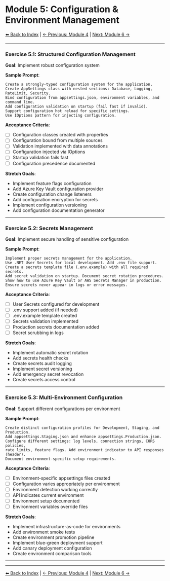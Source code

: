 # Module 5: Configuration & Environment Management

[⬅️ Back to Index](README.md) | [← Previous: Module 4](module-04-persistence-data-layer.md) | [Next: Module 6 →](module-06-security-authentication.md)

---

### Exercise 5.1: Structured Configuration Management

**Goal**: Implement robust configuration system

**Sample Prompt**:
```
Create a strongly-typed configuration system for the application.
Create AppSettings class with nested sections: Database, Logging, RateLimit, Security.
Bind configuration from appsettings.json, environment variables, and command line.
Add configuration validation on startup (fail fast if invalid).
Support configuration hot reload for specific settings.
Use IOptions pattern for injecting configuration.
```

**Acceptance Criteria**:
- [ ] Configuration classes created with properties
- [ ] Configuration bound from multiple sources
- [ ] Validation implemented with data annotations
- [ ] Configuration injected via IOptions
- [ ] Startup validation fails fast
- [ ] Configuration precedence documented

**Stretch Goals**:
- Implement feature flags configuration
- Add Azure Key Vault configuration provider
- Create configuration change listeners
- Add configuration encryption for secrets
- Implement configuration versioning
- Add configuration documentation generator

---

### Exercise 5.2: Secrets Management

**Goal**: Implement secure handling of sensitive configuration

**Sample Prompt**:
```
Implement proper secrets management for the application.
Use .NET User Secrets for local development. Add .env file support.
Create a secrets template file (.env.example) with all required secrets.
Add secret validation on startup. Document secret rotation procedures.
Show how to use Azure Key Vault or AWS Secrets Manager in production.
Ensure secrets never appear in logs or error messages.
```

**Acceptance Criteria**:
- [ ] User Secrets configured for development
- [ ] .env support added (if needed)
- [ ] .env.example template created
- [ ] Secrets validation implemented
- [ ] Production secrets documentation added
- [ ] Secret scrubbing in logs

**Stretch Goals**:
- Implement automatic secret rotation
- Add secrets health checks
- Create secrets audit logging
- Implement secret versioning
- Add emergency secret revocation
- Create secrets access control

---

### Exercise 5.3: Multi-Environment Configuration

**Goal**: Support different configurations per environment

**Sample Prompt**:
```
Create distinct configuration profiles for Development, Staging, and Production.
Add appsettings.Staging.json and enhance appsettings.Production.json.
Configure different settings: log levels, connection strings, CORS policies,
rate limits, feature flags. Add environment indicator to API responses (header).
Document environment-specific setup requirements.
```

**Acceptance Criteria**:
- [ ] Environment-specific appsettings files created
- [ ] Configuration varies appropriately per environment
- [ ] Environment detection working correctly
- [ ] API indicates current environment
- [ ] Environment setup documented
- [ ] Environment variables override files

**Stretch Goals**:
- Implement infrastructure-as-code for environments
- Add environment smoke tests
- Create environment promotion pipeline
- Implement blue-green deployment support
- Add canary deployment configuration
- Create environment comparison tools

---

---

[⬅️ Back to Index](README.md) | [← Previous: Module 4](module-04-persistence-data-layer.md) | [Next: Module 6 →](module-06-security-authentication.md)

